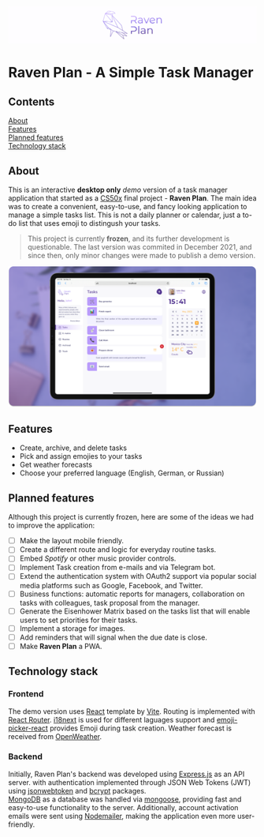 [![header](./readme_images/header.svg)](https://ravenplan.com)

# Raven Plan - A Simple Task Manager

## Contents

[About](#about)  
[Features](#features)  
[Planned features](#planned-features)  
[Technology stack](#stack)

## About <a id="about"></a>

This is an interactive **desktop only** _demo_ version of a task manager application that started as a [CS50x](https://cs50.harvard.edu/x) final project - **Raven Plan**. The main idea was to create a convenient, easy-to-use, and fancy looking application to manage a simple tasks list. This is not a daily planner or calendar, just a to-do list that uses emoji to distingush your tasks.

> This project is currently **frozen**, and its further development is questionable. The last version was commited in December 2021, and since then, only minor changes were made to publish a demo version.

![Raven Plan mockup](./readme_images/rp_screen.png)

## Features <a id="features"></a>

- Create, archive, and delete tasks
- Pick and assign emojies to your tasks
- Get weather forecasts
- Choose your preferred language (English, German, or Russian)

## Planned features <a id="planned-features"></a>

Although this project is currently frozen, here are some of the ideas we had to improve the application:

- [ ] Make the layout mobile friendly.
- [ ] Create a different route and logic for everyday routine tasks.
- [ ] Embed _Spotify_ or other music provider controls.
- [ ] Implement Task creation from e-mails and via Telegram bot.
- [ ] Extend the authentication system with OAuth2 support via popular social media platforms such as Google, Facebook, and Twitter.
- [ ] Business functions: automatic reports for managers, collaboration on tasks with colleagues, task proposal from the manager.
- [ ] Generate the Eisenhower Matrix based on the tasks list that will enable users to set priorities for their tasks.
- [ ] Implement a storage for images.
- [ ] Add reminders that will signal when the due date is close.
- [ ] Make **Raven Plan** a PWA.

## Technology stack <a id="stack"></a>

### Frontend <a id="frontend"></a>

The demo version uses [React](https://reactjs.org) template by [Vite](https://vitejs.dev). Routing is implemented with [React Router](https://reactrouter.com/). [i18next](https://www.i18next.com) is used for different laguages support and [emoji-picker-react](https://www.npmjs.com/package/emoji-picker-react) provides Emoji during task creation. Weather forecast is received from [OpenWeather](https://openweathermap.org).

### Backend <a id="backend"></a>

Initially, Raven Plan's backend was developed using [Express.js](https://expressjs.com) as an API server. with authentication implemented through JSON Web Tokens (JWT) using [jsonwebtoken](https://www.npmjs.com/package/jsonwebtoken) and [bcrypt](https://www.npmjs.com/package/bcrypt) packages.  
[MongoDB](https://www.mongodb.com) as a database was handled via [mongoose](https://mongoosejs.com), providing fast and easy-to-use functionality to the server. Additionally, account activation emails were sent using [Nodemailer](https://www.npmjs.com/package/nodemailer), making the application even more user-friendly.
